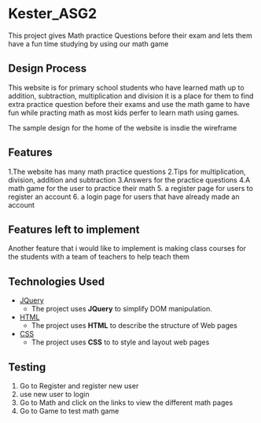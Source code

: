 # Kester_ASG2

This project gives Math practice Questions before their exam and lets them have a fun time studying by using our math game 

## Design Process 

This website is for primary school students who have learned math up to addition, subtraction, multiplication and division it is a place for them to find extra practice question before their exams and use the math game to have fun while practing math as most kids perfer to learn math using games.

The sample design for the home of the website is insdie the wireframe 


## Features

1.The website has many math practice questions 
2.Tips for multiplication, division, addition and subtraction
3.Answers for the practice questions 
4.A math game for the user to practice their math 
5. a register page for users to register an account
6. a login page for users that have already made an account 

## Features left to implement

Another feature that i would like to implement is making class courses for the students with a team of teachers to help teach them

## Technologies Used

- [JQuery](https://jquery.com)
    - The project uses **JQuery** to simplify DOM manipulation.
- [HTML](https://html.com/)
    - The project uses **HTML** to describe the structure of Web pages
- [CSS](https://www.w3.org/Style/CSS/Overview.en.html)
    - The project uses **CSS** to to style and layout web pages
    
## Testing 
1. Go to Register and register new user 
2. use new user to login 
3. Go to Math and click on the links to view the different math pages 
4. Go to Game to test math game 



